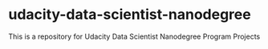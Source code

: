 # udacity-data-scientist-nanodegree
This is a repository for Udacity Data Scientist Nanodegree Program Projects
